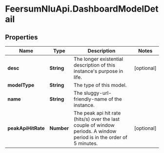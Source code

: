 # FeersumNluApi.DashboardModelDetail

## Properties
Name | Type | Description | Notes
------------ | ------------- | ------------- | -------------
**desc** | **String** | The longer existential description of this instance&#39;s purpose in life. | [optional] 
**modelType** | **String** | The type of this model. | 
**name** | **String** | The sluggy-url-friendly-name of the instance. | 
**peakApiHitRate** | **Number** | The peak api hit rate (hits/s) over the last couple of window periods. A window period is in the order of 5 minutes. | [optional] 


